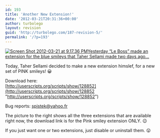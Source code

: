 ```yaml
---
id: 193
title: 'Another New Extension!'
date: '2012-03-21T20:31:36+00:00'
author: turbolego
layout: revision
guid: 'http://turbolego.com/187-revision-5/'
permalink: '/?p=193'
---
```


[![](https://turbolego.com/wp-content/uploads/2012/03/Screen-Shot-2012-03-21-at-9.17.36-PM.png "Screen Shot 2012-03-21 at 9.17.36 PM")](https://turbolego.com/wp-content/uploads/2012/03/Screen-Shot-2012-03-21-at-9.17.36-PM.png)[Yesterday “Le Boss” made an extension for the blue smileys that Taher Sellami made two days ago…](https://turbolego.com/new-extension/ "https://turbolego.com/new-extension/")

Today, Taher Sellami decided to make a new extension himslef, for a new set of PINK smileys! 😀

Download here:  
[http://userscripts.org/scripts/show/128852](http://userscripts.org/scripts/show/128852 "http://userscripts.org/scripts/show/128852")

Bug reports: [spistek@yahoo.fr](mailto:spistek@yahoo.fr "spistek@yahoo.fr")

The picture to the right shows all the three extensions that are available right now, the download link is for the Pink smiley extension ONLY. 😉

If you just want one or two extensions, just disable or uninstall them. 😛